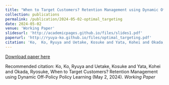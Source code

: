 ```yaml
---
title: "When to Target Customers? Retention Management using Dynamic Off-Policy Policy Learning "
collection: publications
permalink: /publication/2024-05-02-optimal_targeting
date: 2024-05-02
venue: 'Working Paper'
slidesurl: 'http://academicpages.github.io/files/slides1.pdf'
paperurl: 'http://ryuya-ko.github.io/files/optimal_targeting.pdf'
citation: 'Ko,  Ko, Ryuya and Uetake, Kosuke and Yata, Kohei and Okada, Ryosuke, When to Target Customers? Retention Management using Dynamic Off-Policy Policy Learning (May 2, 2024). <i>Working Paper</i>'
---
```

<!-- [Download slides here](http://academicpages.github.io/files/slides1.pdf) -->

[Download paper here](http://ryuya-ko.github.io/files/optimal_targeting.pdf)

Recommended citation: Ko,  Ko, Ryuya and Uetake, Kosuke and Yata, Kohei and Okada, Ryosuke, When to Target Customers? Retention Management using Dynamic Off-Policy Policy Learning (May 2, 2024). <i>Working Paper</i>